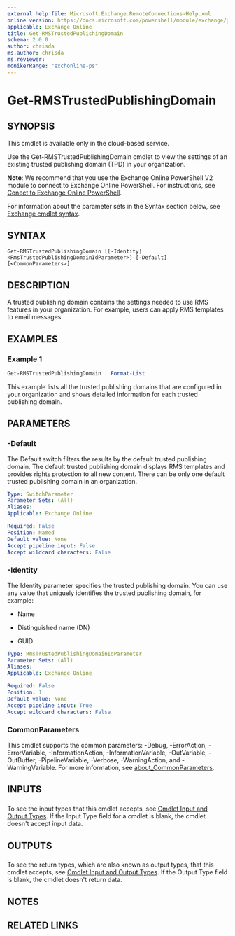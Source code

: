 ```yaml
---
external help file: Microsoft.Exchange.RemoteConnections-Help.xml
online version: https://docs.microsoft.com/powershell/module/exchange/get-rmstrustedpublishingdomain
applicable: Exchange Online
title: Get-RMSTrustedPublishingDomain
schema: 2.0.0
author: chrisda
ms.author: chrisda
ms.reviewer:
monikerRange: "exchonline-ps"
---
```


# Get-RMSTrustedPublishingDomain

## SYNOPSIS
This cmdlet is available only in the cloud-based service.

Use the Get-RMSTrustedPublishingDomain cmdlet to view the settings of an existing trusted publishing domain (TPD) in your organization.

**Note**: We recommend that you use the Exchange Online PowerShell V2 module to connect to Exchange Online PowerShell. For instructions, see [Conect to Exchange Online PowerShell](https://docs.microsoft.com/powershell/exchange/connect-to-exchange-online-powershell).

For information about the parameter sets in the Syntax section below, see [Exchange cmdlet syntax](https://docs.microsoft.com/powershell/exchange/exchange-cmdlet-syntax).

## SYNTAX

```
Get-RMSTrustedPublishingDomain [[-Identity] <RmsTrustedPublishingDomainIdParameter>] [-Default] [<CommonParameters>]
```

## DESCRIPTION
A trusted publishing domain contains the settings needed to use RMS features in your organization. For example, users can apply RMS templates to email messages.

## EXAMPLES

### Example 1
```powershell
Get-RMSTrustedPublishingDomain | Format-List
```

This example lists all the trusted publishing domains that are configured in your organization and shows detailed information for each trusted publishing domain.

## PARAMETERS

### -Default
The Default switch filters the results by the default trusted publishing domain. The default trusted publishing domain displays RMS templates and provides rights protection to all new content. There can be only one default trusted publishing domain in an organization.

```yaml
Type: SwitchParameter
Parameter Sets: (All)
Aliases:
Applicable: Exchange Online

Required: False
Position: Named
Default value: None
Accept pipeline input: False
Accept wildcard characters: False
```

### -Identity
The Identity parameter specifies the trusted publishing domain. You can use any value that uniquely identifies the trusted publishing domain, for example:

- Name

- Distinguished name (DN)

- GUID

```yaml
Type: RmsTrustedPublishingDomainIdParameter
Parameter Sets: (All)
Aliases:
Applicable: Exchange Online

Required: False
Position: 1
Default value: None
Accept pipeline input: True
Accept wildcard characters: False
```

### CommonParameters
This cmdlet supports the common parameters: -Debug, -ErrorAction, -ErrorVariable, -InformationAction, -InformationVariable, -OutVariable, -OutBuffer, -PipelineVariable, -Verbose, -WarningAction, and -WarningVariable. For more information, see [about_CommonParameters](https://go.microsoft.com/fwlink/p/?LinkID=113216).

## INPUTS

###  
To see the input types that this cmdlet accepts, see [Cmdlet Input and Output Types](https://go.microsoft.com/fwlink/p/?linkId=616387). If the Input Type field for a cmdlet is blank, the cmdlet doesn't accept input data.

## OUTPUTS

###  
To see the return types, which are also known as output types, that this cmdlet accepts, see [Cmdlet Input and Output Types](https://go.microsoft.com/fwlink/p/?linkId=616387). If the Output Type field is blank, the cmdlet doesn't return data.

## NOTES

## RELATED LINKS
